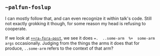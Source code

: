 ## `~palfun-foslup`
I can mostly follow that, and can even recognize it within talk's code. Still not exactly grokking it though, for some reason my head is refusing to cooperate.

If we look at [`++ra-fora-post`](https://github.com/urbit/arvo/blob/master/app/talk.hoon#L1399), we see it does `=.  ..some-arm  %+  some-arm  args` occasionally. Judging from the things the arms it does that for produce, `..some-arm` refers to the context of that arm?